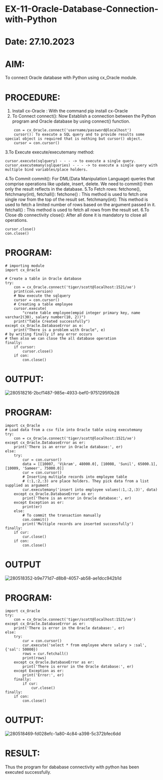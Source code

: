 # EX-11-Oracle-Database-Connection-with-Python

# Date: 27.10.2023

# AIM:
To connect Oracle database with Python using cx_Oracle module.

# PROCEDURE:

  1. Install cx-Oracle : With the command pip install cx-Oracle
  2. To Connect connect(): Now Establish a connection between the Python program and Oracle database by using connect() function.
```
    con = cx_Oracle.connect('username/password@localhost')
    cursor(): To execute a SQL query and to provide results some special object is required that is nothing but cursor() object.
    cursor = con.cursor()
```
3.To Execute execute/executemany method:
```
cursor.execute(sqlquery) - - - -> to execute a single query. 
cursor.executemany(sqlqueries) - - - -> to execute a single query with multiple bind variables/place holders.
```
4.To Commit commit(): For DML(Data Manipulation Language) queries that comprise operations like update, insert, delete. We need to commit() then only the result reflects in the database.
5.To Fetch rows: fetchone(), fetchmany(int), fetchall(): fetchone() : This method is used to fetch one single row from the top of the result set. fetchmany(int): This method is used to fetch a limited number of rows based on the argument passed in it. fetchall() : This method is used to fetch all rows from the result set.
6.To Close db connectivity close(): After all done it is mandatory to close all operations.
```
cursor.close()
con.close()
```
# PROGRAM:
```
# importing module
import cx_Oracle

# Create a table in Oracle database
try:
	con = cx_Oracle.connect('tiger/scott@localhost:1521/xe')
	print(con.version)
	# Now execute the sqlquery
	cursor = con.cursor()
	# Creating a table employee
	cursor.execute(
		"create table employee(empid integer primary key, name varchar2(30), salary number(10, 2))")
	print("Table Created successfully")
except cx_Oracle.DatabaseError as e:
	print("There is a problem with Oracle", e)
# by writing finally if any error occurs
# then also we can close the all database operation
finally:
	if cursor:
		cursor.close()
	if con:
		con.close()
```
# OUTPUT:

![280518216-2bcf1487-985e-4933-bef0-9751295f0b28](https://github.com/prithviraj5703/EX-11-Oracle-Database-Connection-with-Python/assets/121418418/a875df6b-40e5-4b64-8806-5f92ec17c5b2)


# PROGRAM:
```
import cx_Oracle
# Load data from a csv file into Oracle table using executemany
try:
	con = cx_Oracle.connect('tiger/scott@localhost:1521/xe')
except cx_Oracle.DatabaseError as er:
	print('There is an error in Oracle database:', er)
else:
	try:
		cur = con.cursor()
		data = [[10007, 'Vikram', 48000.0], [10008, 'Sunil', 65000.1], [10009, 'Sameer', 75000.0]]
		cur = con.cursor()
		# Inserting multiple records into employee table
		# (:1,:2,:3) are place holders. They pick data from a list supplied as argument
		cur.executemany('insert into employee values(:1,:2,:3)', data)
	except cx_Oracle.DatabaseError as er:
		print('There is an error in Oracle database:', er)
	except Exception as er:
		print(er)
	else:
		# To commit the transaction manually
		con.commit()
		print('Multiple records are inserted successfully')
finally:
	if cur:
		cur.close()
	if con:
		con.close()
```
# OUTPUT

![280518352-b9e771d7-d8b8-4057-ab58-ae1dcc942b1d](https://github.com/prithviraj5703/EX-11-Oracle-Database-Connection-with-Python/assets/121418418/fcb0261c-419e-45e3-bc02-65f6b25da89a)


# PROGRAM:
```
import cx_Oracle
try:
	con = cx_Oracle.connect('tiger/scott@localhost:1521/xe')
except cx_Oracle.DatabaseError as er:
	print('There is error in the Oracle database:', er)
else:
	try:
		cur = con.cursor()
		cur.execute('select * from employee where salary > :sal', {'sal': 50000})
		rows = cur.fetchall()
		print(rows)
	except cx_Oracle.DatabaseError as er:
		print('There is error in the Oracle database:', er)
	except Exception as er:
		print('Error:', er)
	finally:
		if cur:
			cur.close()
finally:
	if con:
		con.close()
```

# OUTPUT:

![280518469-fd028efc-1a80-4c84-a398-5c372bfec6dd](https://github.com/prithviraj5703/EX-11-Oracle-Database-Connection-with-Python/assets/121418418/ce7ed026-d449-41ed-8861-ccbf485d8fb2)


# RESULT:
Thus the program for dababase connectivity with python has been executed successfully.
